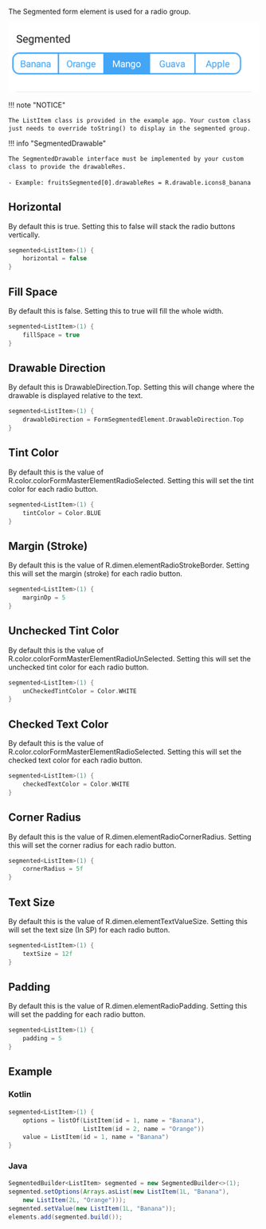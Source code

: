 The Segmented form element is used for a radio group.

![Example](/images/Segmented.PNG)

!!! note "NOTICE"

    The ListItem class is provided in the example app. Your custom class just needs to override toString() to display in the segmented group.

!!! info "SegmentedDrawable"

    The SegmentedDrawable interface must be implemented by your custom class to provide the drawableRes.
    
    - Example: fruitsSegmented[0].drawableRes = R.drawable.icons8_banana

## Horizontal
By default this is true.
Setting this to false will stack the radio buttons vertically.
```kotlin
segmented<ListItem>(1) {
    horizontal = false
}
```

## Fill Space
By default this is false.
Setting this to true will fill the whole width.
```kotlin
segmented<ListItem>(1) {
    fillSpace = true
}
```

## Drawable Direction
By default this is DrawableDirection.Top.
Setting this will change where the drawable is displayed relative to the text.
```kotlin
segmented<ListItem>(1) {
    drawableDirection = FormSegmentedElement.DrawableDirection.Top
}
```

## Tint Color
By default this is the value of R.color.colorFormMasterElementRadioSelected.
Setting this will set the tint color for each radio button.
```kotlin
segmented<ListItem>(1) {
    tintColor = Color.BLUE
}
```

## Margin (Stroke)
By default this is the value of R.dimen.elementRadioStrokeBorder.
Setting this will set the margin (stroke) for each radio button.
```kotlin
segmented<ListItem>(1) {
    marginDp = 5
}
```

## Unchecked Tint Color
By default this is the value of R.color.colorFormMasterElementRadioUnSelected.
Setting this will set the unchecked tint color for each radio button.
```kotlin
segmented<ListItem>(1) {
    unCheckedTintColor = Color.WHITE
}
```

## Checked Text Color
By default this is the value of R.color.colorFormMasterElementRadioSelected.
Setting this will set the checked text color for each radio button.
```kotlin
segmented<ListItem>(1) {
    checkedTextColor = Color.WHITE
}
```

## Corner Radius
By default this is the value of R.dimen.elementRadioCornerRadius.
Setting this will set the corner radius for each radio button.
```kotlin
segmented<ListItem>(1) {
    cornerRadius = 5f
}
```

## Text Size
By default this is the value of R.dimen.elementTextValueSize.
Setting this will set the text size (In SP) for each radio button.
```kotlin
segmented<ListItem>(1) {
    textSize = 12f
}
```

## Padding
By default this is the value of R.dimen.elementRadioPadding.
Setting this will set the padding for each radio button.
```kotlin
segmented<ListItem>(1) {
    padding = 5
}
```

## Example

### Kotlin
```kotlin
segmented<ListItem>(1) {
    options = listOf(ListItem(id = 1, name = "Banana"), 
                     ListItem(id = 2, name = "Orange"))
    value = ListItem(id = 1, name = "Banana")
}
```

### Java
```java
SegmentedBuilder<ListItem> segmented = new SegmentedBuilder<>(1);
segmented.setOptions(Arrays.asList(new ListItem(1L, "Banana"),
    new ListItem(2L, "Orange")));
segmented.setValue(new ListItem(1L, "Banana"));
elements.add(segmented.build());
```